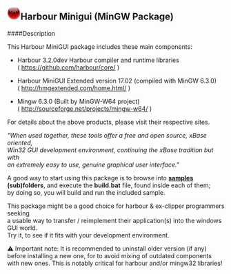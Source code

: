 ![](https://github.com/Petewg/MgM/blob/master/minigui/resources/mgm32.png)Harbour Minigui (MinGW Package)
-------------------------------

####Description   

This Harbour MiniGUI package includes these main components:   
	
   - Harbour 3.2.0dev
	  Harbour compiler and runtime libraries   
	  ( https://github.com/harbour/core/ )
	
   - Harbour MiniGUI Extended version 17.02 (compiled with MinGW 6.3.0)   
	  ( http://hmgextended.com/home.html/ )
	
   - Mingw 6.3.0 (Built by MinGW-W64 project)   
	  ( http://sourceforge.net/projects/mingw-w64/ )

For details about the above products, please visit their respective sites.   
	
*"When used together, these tools offer a free and open source, xBase oriented,    
Win32 GUI development environment, continuing the xBase tradition but with   
an extremely easy to use, genuine graphical user interface."*   

A good way to start using this package is to browse into **[samples](https://github.com/Petewg/MgM/tree/master/minigui/samples) (sub)folders**, and execute the **build.bat** file, found inside each of them;   
by doing so, you will build and run the included sample.  

This package might be a good choice for harbour & ex-clipper programmers seeking   
a usable way to transfer / reimplement their application(s) into the windows GUI world.   
Try it, to see if it fits with your development environment.   

:warning: Important note: It is recommended to uninstall older version (if any)  
before installing a new one, for to avoid mixing of outdated components   
with new ones. This is notably critical for harbour and/or mingw32 libraries!
